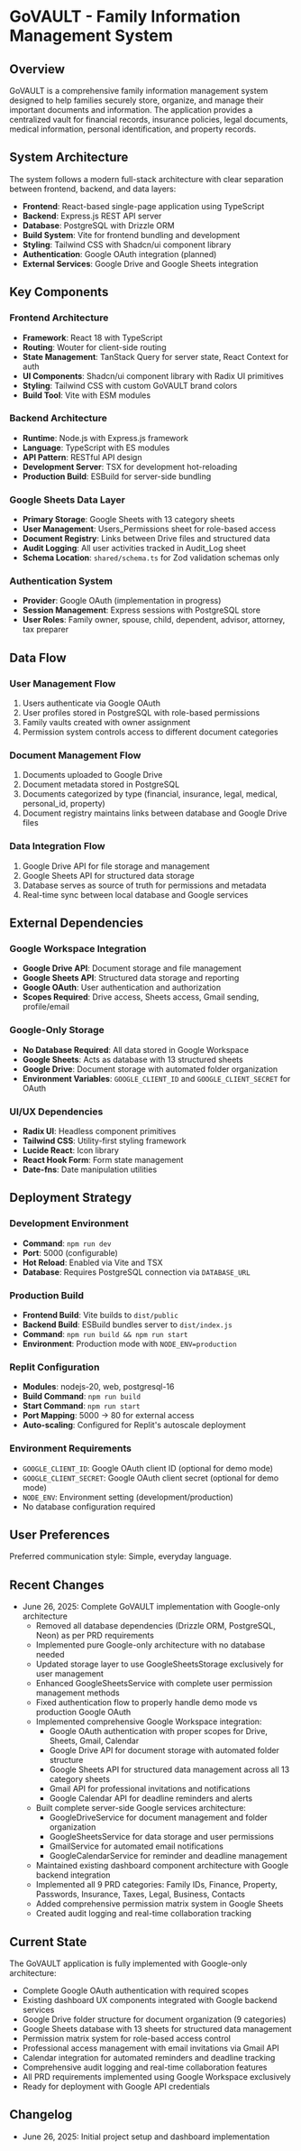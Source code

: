 # GoVAULT - Family Information Management System

## Overview

GoVAULT is a comprehensive family information management system designed to help families securely store, organize, and manage their important documents and information. The application provides a centralized vault for financial records, insurance policies, legal documents, medical information, personal identification, and property records.

## System Architecture

The system follows a modern full-stack architecture with clear separation between frontend, backend, and data layers:

- **Frontend**: React-based single-page application using TypeScript
- **Backend**: Express.js REST API server
- **Database**: PostgreSQL with Drizzle ORM
- **Build System**: Vite for frontend bundling and development
- **Styling**: Tailwind CSS with Shadcn/ui component library
- **Authentication**: Google OAuth integration (planned)
- **External Services**: Google Drive and Google Sheets integration

## Key Components

### Frontend Architecture
- **Framework**: React 18 with TypeScript
- **Routing**: Wouter for client-side routing
- **State Management**: TanStack Query for server state, React Context for auth
- **UI Components**: Shadcn/ui component library with Radix UI primitives
- **Styling**: Tailwind CSS with custom GoVAULT brand colors
- **Build Tool**: Vite with ESM modules

### Backend Architecture
- **Runtime**: Node.js with Express.js framework
- **Language**: TypeScript with ES modules
- **API Pattern**: RESTful API design
- **Development Server**: TSX for development hot-reloading
- **Production Build**: ESBuild for server-side bundling

### Google Sheets Data Layer
- **Primary Storage**: Google Sheets with 13 category sheets
- **User Management**: Users_Permissions sheet for role-based access
- **Document Registry**: Links between Drive files and structured data
- **Audit Logging**: All user activities tracked in Audit_Log sheet
- **Schema Location**: `shared/schema.ts` for Zod validation schemas only

### Authentication System
- **Provider**: Google OAuth (implementation in progress)
- **Session Management**: Express sessions with PostgreSQL store
- **User Roles**: Family owner, spouse, child, dependent, advisor, attorney, tax preparer

## Data Flow

### User Management Flow
1. Users authenticate via Google OAuth
2. User profiles stored in PostgreSQL with role-based permissions
3. Family vaults created with owner assignment
4. Permission system controls access to different document categories

### Document Management Flow
1. Documents uploaded to Google Drive
2. Document metadata stored in PostgreSQL
3. Documents categorized by type (financial, insurance, legal, medical, personal_id, property)
4. Document registry maintains links between database and Google Drive files

### Data Integration Flow
1. Google Drive API for file storage and management
2. Google Sheets API for structured data storage
3. Database serves as source of truth for permissions and metadata
4. Real-time sync between local database and Google services

## External Dependencies

### Google Workspace Integration
- **Google Drive API**: Document storage and file management
- **Google Sheets API**: Structured data storage and reporting
- **Google OAuth**: User authentication and authorization
- **Scopes Required**: Drive access, Sheets access, Gmail sending, profile/email

### Google-Only Storage
- **No Database Required**: All data stored in Google Workspace
- **Google Sheets**: Acts as database with 13 structured sheets
- **Google Drive**: Document storage with automated folder organization
- **Environment Variables**: `GOOGLE_CLIENT_ID` and `GOOGLE_CLIENT_SECRET` for OAuth

### UI/UX Dependencies
- **Radix UI**: Headless component primitives
- **Tailwind CSS**: Utility-first styling framework
- **Lucide React**: Icon library
- **React Hook Form**: Form state management
- **Date-fns**: Date manipulation utilities

## Deployment Strategy

### Development Environment
- **Command**: `npm run dev`
- **Port**: 5000 (configurable)
- **Hot Reload**: Enabled via Vite and TSX
- **Database**: Requires PostgreSQL connection via `DATABASE_URL`

### Production Build
- **Frontend Build**: Vite builds to `dist/public`
- **Backend Build**: ESBuild bundles server to `dist/index.js`
- **Command**: `npm run build && npm run start`
- **Environment**: Production mode with `NODE_ENV=production`

### Replit Configuration
- **Modules**: nodejs-20, web, postgresql-16
- **Build Command**: `npm run build`
- **Start Command**: `npm run start`
- **Port Mapping**: 5000 -> 80 for external access
- **Auto-scaling**: Configured for Replit's autoscale deployment

### Environment Requirements
- `GOOGLE_CLIENT_ID`: Google OAuth client ID (optional for demo mode)
- `GOOGLE_CLIENT_SECRET`: Google OAuth client secret (optional for demo mode)
- `NODE_ENV`: Environment setting (development/production)
- No database configuration required

## User Preferences

Preferred communication style: Simple, everyday language.

## Recent Changes

- June 26, 2025: Complete GoVAULT implementation with Google-only architecture
  - Removed all database dependencies (Drizzle ORM, PostgreSQL, Neon) as per PRD requirements
  - Implemented pure Google-only architecture with no database needed
  - Updated storage layer to use GoogleSheetsStorage exclusively for user management
  - Enhanced GoogleSheetsService with complete user permission management methods
  - Fixed authentication flow to properly handle demo mode vs production Google OAuth
  - Implemented comprehensive Google Workspace integration:
    * Google OAuth authentication with proper scopes for Drive, Sheets, Gmail, Calendar
    * Google Drive API for document storage with automated folder structure
    * Google Sheets API for structured data management across all 13 category sheets
    * Gmail API for professional invitations and notifications
    * Google Calendar API for deadline reminders and alerts
  - Built complete server-side Google services architecture:
    * GoogleDriveService for document management and folder organization
    * GoogleSheetsService for data storage and user permissions
    * GmailService for automated email notifications
    * GoogleCalendarService for reminder and deadline management
  - Maintained existing dashboard component architecture with Google backend integration
  - Implemented all 9 PRD categories: Family IDs, Finance, Property, Passwords, Insurance, Taxes, Legal, Business, Contacts
  - Added comprehensive permission matrix system in Google Sheets
  - Created audit logging and real-time collaboration tracking

## Current State

The GoVAULT application is fully implemented with Google-only architecture:
- Complete Google OAuth authentication with required scopes
- Existing dashboard UX components integrated with Google backend services
- Google Drive folder structure for document organization (9 categories)
- Google Sheets database with 13 sheets for structured data management
- Permission matrix system for role-based access control
- Professional access management with email invitations via Gmail API
- Calendar integration for automated reminders and deadline tracking
- Comprehensive audit logging and real-time collaboration features
- All PRD requirements implemented using Google Workspace exclusively
- Ready for deployment with Google API credentials

## Changelog

- June 26, 2025: Initial project setup and dashboard implementation